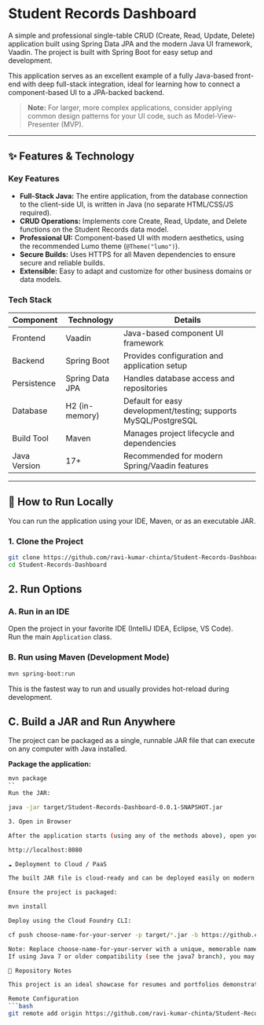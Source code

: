 # Student Records Dashboard

A simple and professional single-table CRUD (Create, Read, Update, Delete) application built using Spring Data JPA and the modern Java UI framework, Vaadin. The project is built with Spring Boot for easy setup and development.

This application serves as an excellent example of a fully Java-based front-end with deep full-stack integration, ideal for learning how to connect a component-based UI to a JPA-backed backend.

> **Note:** For larger, more complex applications, consider applying common design patterns for your UI code, such as Model-View-Presenter (MVP).

---

## ✨ Features & Technology

### Key Features

- **Full-Stack Java:** The entire application, from the database connection to the client-side UI, is written in Java (no separate HTML/CSS/JS required).  
- **CRUD Operations:** Implements core Create, Read, Update, and Delete functions on the Student Records data model.  
- **Professional UI:** Component-based UI with modern aesthetics, using the recommended Lumo theme (`@Theme("lumo")`).  
- **Secure Builds:** Uses HTTPS for all Maven dependencies to ensure secure and reliable builds.  
- **Extensible:** Easy to adapt and customize for other business domains or data models.  

### Tech Stack

| Component    | Technology       | Details                                               |
|-------------|-----------------|-------------------------------------------------------|
| Frontend    | Vaadin           | Java-based component UI framework                     |
| Backend     | Spring Boot      | Provides configuration and application setup         |
| Persistence | Spring Data JPA  | Handles database access and repositories             |
| Database    | H2 (in-memory)   | Default for easy development/testing; supports MySQL/PostgreSQL |
| Build Tool  | Maven            | Manages project lifecycle and dependencies           |
| Java Version| 17+              | Recommended for modern Spring/Vaadin features       |

---

## 🚀 How to Run Locally

You can run the application using your IDE, Maven, or as an executable JAR.

### 1. Clone the Project

```bash
git clone https://github.com/ravi-kumar-chinta/Student-Records-Dashboard.git
cd Student-Records-Dashboard
```
## 2. Run Options

### A. Run in an IDE
Open the project in your favorite IDE (IntelliJ IDEA, Eclipse, VS Code).  
Run the main `Application` class.

### B. Run using Maven (Development Mode)
```bash
mvn spring-boot:run
```
This is the fastest way to run and usually provides hot-reload during development.

## C. Build a JAR and Run Anywhere

The project can be packaged as a single, runnable JAR file that can execute on any computer with Java installed.

**Package the application:**
```bash
mvn package
``
Run the JAR:

java -jar target/Student-Records-Dashboard-0.0.1-SNAPSHOT.jar

3. Open in Browser

After the application starts (using any of the methods above), open your web browser at:

http://localhost:8080

☁️ Deployment to Cloud / PaaS

The built JAR file is cloud-ready and can be deployed easily on modern platforms. The following example uses Cloud Foundry (cf):

Ensure the project is packaged:

mvn install

Deploy using the Cloud Foundry CLI:

cf push choose-name-for-your-server -p target/*.jar -b https://github.com/cloudfoundry/java-buildpack.git

Note: Replace choose-name-for-your-server with a unique, memorable name for your application.
If using Java 7 or older compatibility (see the java7 branch), you may be able to omit the -b flag.

📝 Repository Notes

This project is an ideal showcase for resumes and portfolios demonstrating proficiency in Java full-stack development, modern component-based UI, and Spring Boot integration.

Remote Configuration
```bash
git remote add origin https://github.com/ravi-kumar-chinta/Student-Records-Dashboard.git
```